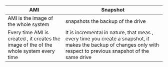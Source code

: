  AMI | Snapshot
 ----|----
AMI is the image of the whole system | snapshots the backup of the drive 
Every time AMI is created , it creates the image of the of the whole system every time| It is incremental in nature, that meas , every time you create a snapshot, it makes the backup of changes only with respect to previous snapshot of the same drive
